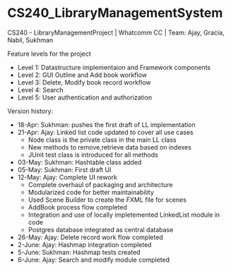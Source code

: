 # CS240_LibraryManagementSystem
CS240 - LibraryManagementProject | Whatcomm CC | Team: Ajay, Gracia, Nabil, Sukhman

Feature levels for the project
- Level 1: Datastructure implementaion and Framework components
- Level 2: GUI Outline and Add book workflow
- Level 3: Delete, Modify book record workflow  
- Level 4: Search
- Level 5: User authentication and authorization 

Version history:
- 18-Apr: Sukhman: pushes the first draft of LL implementation
- 21-Apr: Ajay: Linked list code updated to cover all use cases
  - Node class is the private class in the main LL class
  - New methods to remove,retrieve data based on indexes
  - JUnit test class is introduced for all methods
- 03-May: Sukhman: Hashtable class added 
- 05-May: Sukhman: First draft UI 
- 12-May: Ajay: Complete UI rework
  - Complete overhaul of packaging and architecture
  - Modularized code for better maintainability
  - Used Scene Builder to create the FXML file for scenes
  - AddBook process flow completed
  - Integration and use of locally impletemented LinkedList module in code
  - Postgres database integrated as central database 
- 26-May: Ajay: Delete record work flow completed
- 2-June: Ajay: Hashmap integration completed
- 5-June: Sukhman: Hashmap tests created
- 6-June: Ajay: Search and modify module completed
